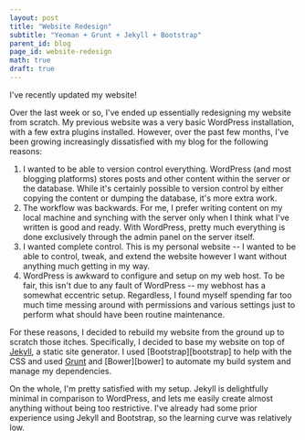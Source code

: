 ```yaml
---
layout: post
title: "Website Redesign"
subtitle: "Yeoman + Grunt + Jekyll + Bootstrap"
parent_id: blog
page_id: website-redesign
math: true
draft: true
---
```


I've recently updated my website!

Over the last week or so, I've ended up essentially redesigning my website from 
scratch. My previous website was a very basic WordPress installation, with a few 
extra plugins installed. However, over the past few months, I've been growing 
increasingly dissatisfied with my blog for the following reasons:

1.  I wanted to be able to version control everything. WordPress (and most blogging
    platforms) stores posts and other content within the server or the database. 
    While it's certainly possible to version control by either copying the content or 
    dumping the database, it's more extra work. 
2.  The workflow was backwards. For me, I prefer writing content on my local machine 
    and synching with the server only when I think what I've written is good and 
    ready. With WordPress, pretty much everything is done exclusively through the 
    admin panel on the server itself. 
3.  I wanted complete control. This is my personal website -- I wanted to be able 
    to control, tweak, and extend the website however I want without anything 
    much getting in my way.
4.  WordPress is awkward to configure and setup on my web host. To be fair, this 
    isn't due to any fault of WordPress -- my webhost has a somewhat eccentric 
    setup. Regardless, I found myself spending far too much time messing around 
    with permissions and various settings just to perform what should have been 
    routine maintenance.
    
For these reasons, I decided to rebuild my website from the ground up to scratch those 
itches. Specifically, I decided to base my website on top of [Jekyll][jekyll], a 
static site generator. I used [Bootstrap][bootstrap] to help with the CSS and used 
[Grunt][grunt] and [Bower][bower] to automate my build system and manage my dependencies.

On the whole, I'm pretty satisfied with my setup. Jekyll is delightfully minimal in 
comparison to WordPress, and lets me easily create almost anything without being too 
restrictive. I've already had some prior experience using Jekyll and Bootstrap, so 
the learning curve was relatively low.



  [jekyll]: 
  [bootstrap]: 
  [grunt]:
  [bower]: